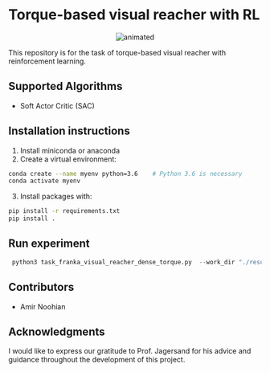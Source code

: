 # Torque-based visual reacher with RL
<p align="center">
  <img src="https://github.com/amir-noohian/torque-visual-reacher-rl/blob/main/docs/Franka-VisualReacher.gif" alt="animated" />
</p>
This repository is for the task of torque-based visual reacher with reinforcement learning. 

## Supported Algorithms
- Soft Actor Critic (SAC)

## Installation instructions
1. Install miniconda or anaconda
2. Create a virtual environment:
```bash
conda create --name myenv python=3.6    # Python 3.6 is necessary
conda activate myenv
```
3. Install packages with:
```bash
pip install -r requirements.txt
pip install .
```

## Run experiment
```python
 python3 task_franka_visual_reacher_dense_torque.py  --work_dir "./results" --mode 'l' --seed 0 --env_steps 200100 
```

## Contributors
- Amir Noohian

## Acknowledgments
I would like to express our gratitude to Prof. Jagersand for his advice and guidance throughout the development of this project.
